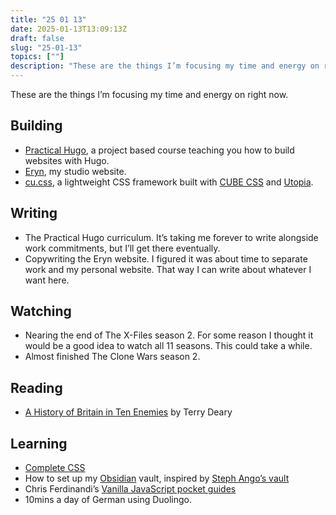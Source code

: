 ```yaml
---
title: "25 01 13"
date: 2025-01-13T13:09:13Z
draft: false
slug: "25-01-13"
topics: [""]
description: "These are the things I’m focusing my time and energy on right now."
---
```


These are the things I’m focusing my time and energy on right now.

## Building

- [Practical Hugo](https://practicalhugo.com/), a project based course teaching you how to build websites with Hugo. 
- [Eryn](https://studioeryn.com/), my studio website.
- [cu.css](https://cu.harrycresswell.com), a lightweight CSS framework built with [CUBE CSS](https://cube.fyi/) and [Utopia](https://utopia.fyi/).

## Writing

- The Practical Hugo curriculum. It’s taking me forever to write alongside work commitments, but I’ll get there eventually.
- Copywriting the Eryn website. I figured it was about time to separate work and my personal website. That way I can write about whatever I want here.

## Watching

- Nearing the end of The X-Files season 2. For some reason I thought it would be a good idea to watch all 11 seasons. This could take a while.
- Almost finished The Clone Wars season 2.

## Reading

- [A History of Britain in Ten Enemies](https://www.goodreads.com/book/show/203778046-a-history-of-britain-in-ten-enemies) by Terry Deary

## Learning

- [Complete CSS](https://piccalil.li/complete-css/)
- How to set up my [Obsidian](https://obsidian.md/) vault, inspired by [Steph Ango’s vault](https://stephango.com/vault)
- Chris Ferdinandi’s [Vanilla JavaScript pocket guides](https://gomakethings.com/)
- 10mins a day of German using Duolingo.
